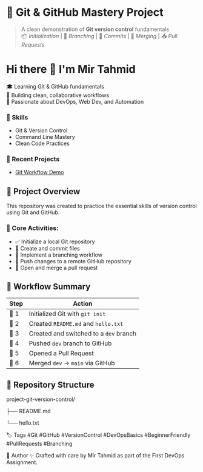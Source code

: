 # 🌿 Git & GitHub Mastery Project

> A clean demonstration of **Git version control** fundamentals  
> 📦 *Initialization* | 🌿 *Branching* | 🔄 *Commits* | 🔀 *Merging* | 📥 *Pull Requests*

# Hi there 👋 I'm Mir Tahmid 

🎓 Learning Git & GitHub fundamentals  
🚀 Building clean, collaborative workflows  
🌱 Passionate about DevOps, Web Dev, and Automation  

### 🔧 Skills
- Git & Version Control
- Command Line Mastery
- Clean Code Practices

### 📂 Recent Projects
- [Git Workflow Demo](https://github.com/tahmidmir/project-git-version-control)
  
## 📝 Project Overview

This repository was created to practice the essential skills of version control using Git and GitHub.

### 🔧 Core Activities:
- ✅ Initialize a local Git repository
- 📄 Create and commit files
- 🌳 Implement a branching workflow
- 🚀 Push changes to a remote GitHub repository
- 🔀 Open and merge a pull request


## 🧭 Workflow Summary

| Step | Action |
|------|--------|
| 🔹 1 | Initialized Git with `git init` |
| 🔹 2 | Created `README.md` and `hello.txt` |
| 🔹 3 | Created and switched to a `dev` branch |
| 🔹 4 | Pushed `dev` branch to GitHub |
| 🔹 5 | Opened a Pull Request |
| 🔹 6 | Merged `dev` → `main` via GitHub |



## 📂 Repository Structure

project-git-version-control/

├── README.md

└── hello.txt

🏷️ Tags
#Git #GitHub #VersionControl #DevOpsBasics #BeginnerFriendly #PullRequests #Branching

🙌 Author
✨ Crafted with care by Mir Tahmid as part of the First DevOps Assignment.
